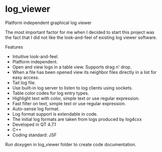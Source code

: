 log_viewer
==========

Platform independent graphical log viewer

The most important factor for me when I decided to start this project was the fact that I did not like the look-and-feel of existing log viewer software.

Features
* Intuitive look-and-feel.
* Platform independent.
* Open and view logs in a table view. Supports drag n' drop.
* When a file has been opened view its neighbor files directly in a list for easy access.
* Tail log file.
* Use built-in log server to listen to log clients using sockets.
* Table color codes for log entry types.
* Highlight text with color, simple text or use regular expression.
* Fast filter on text, simple text or use regular expression.
* Auto-sense log format.
* Log format support is extendable in code.
* The initial log formats are taken from logs produced by log4cxx
* Developed in QT 4.7.1
* C++
* Coding standard: JSF

Run doxygen in log_viewer folder to create code documentation.
